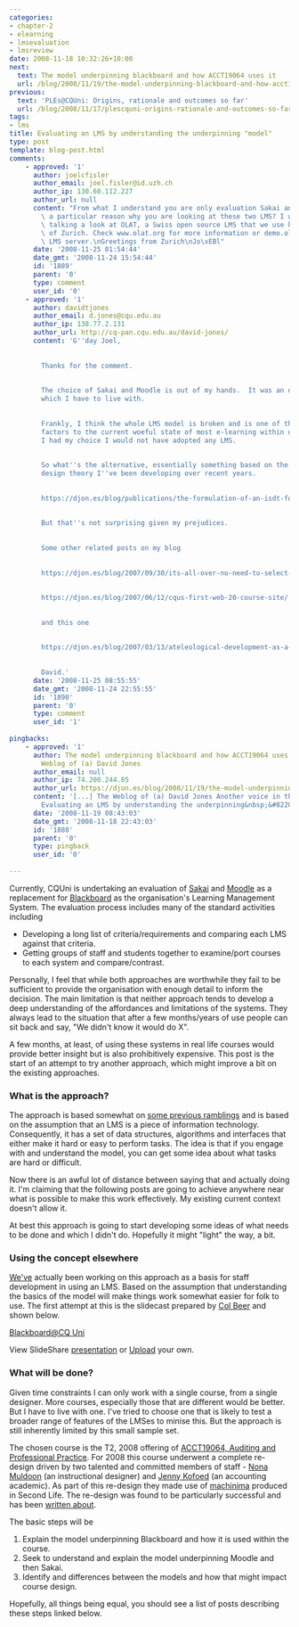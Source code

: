 ```yaml
---
categories:
- chapter-2
- elearning
- lmsevaluation
- lmsreview
date: 2008-11-18 10:32:26+10:00
next:
  text: The model underpinning blackboard and how ACCT19064 uses it
  url: /blog/2008/11/19/the-model-underpinning-blackboard-and-how-acct19064-uses-it/
previous:
  text: 'PLEs@CQUni: Origins, rationale and outcomes so far'
  url: /blog/2008/11/17/plescquni-origins-rationale-and-outcomes-so-far-2/
tags:
- lms
title: Evaluating an LMS by understanding the underpinning "model"
type: post
template: blog-post.html
comments:
    - approved: '1'
      author: joelcfisler
      author_email: joel.fisler@id.uzh.ch
      author_ip: 130.60.112.227
      author_url: null
      content: "From what I understand you are only evaluation Sakai and Moodle. Is there\
        \ a particular reason why you are looking at these two LMS? I would consider also\
        \ talking a look at OLAT, a Swiss open source LMS that we use here at the University\
        \ of Zurich. Check www.olat.org for more information or demo.olat.org for a demo\
        \ LMS server.\nGreetings from Zurich\nJo\xEBl"
      date: '2008-11-25 01:54:44'
      date_gmt: '2008-11-24 15:54:44'
      id: '1889'
      parent: '0'
      type: comment
      user_id: '0'
    - approved: '1'
      author: davidtjones
      author_email: d.jones@cqu.edu.au
      author_ip: 138.77.2.131
      author_url: http://cq-pan.cqu.edu.au/david-jones/
      content: 'G''day Joel,
    
    
        Thanks for the comment.
    
    
        The choice of Sakai and Moodle is out of my hands.  It was an organisational decision
        which I have to live with.
    
    
        Frankly, I think the whole LMS model is broken and is one of the contributing
        factors to the current woeful state of most e-learning within universities.  If
        I had my choice I would not have adopted any LMS.
    
    
        So what''s the alternative, essentially something based on the information systems
        design theory I''ve been developing over recent years.
    
    
        https://djon.es/blog/publications/the-formulation-of-an-isdt-for-e-learning/
    
    
        But that''s not surprising given my prejudices.
    
    
        Some other related posts on my blog
    
    
        https://djon.es/blog/2007/09/30/its-all-over-no-need-to-select-an-lms/
    
    
        https://djon.es/blog/2007/06/12/cqus-first-web-20-course-site/
    
    
        and this one
    
    
        https://djon.es/blog/2007/03/13/ateleological-development-as-a-better-way-to-develop-university-e-learning-systems/
    
    
        David.'
      date: '2008-11-25 08:55:55'
      date_gmt: '2008-11-24 22:55:55'
      id: '1890'
      parent: '0'
      type: comment
      user_id: '1'
    
pingbacks:
    - approved: '1'
      author: The model underpinning blackboard and how ACCT19064 uses it &laquo; The
        Weblog of (a) David Jones
      author_email: null
      author_ip: 74.200.244.85
      author_url: https://djon.es/blog/2008/11/19/the-model-underpinning-blackboard-and-how-acct19064-uses-it/
      content: '[...] The Weblog of (a) David Jones Another voice in the blogosphere    &laquo;
        Evaluating an LMS by understanding the underpinning&nbsp;&#8220;model&#8221; [...]'
      date: '2008-11-19 08:43:03'
      date_gmt: '2008-11-18 22:43:03'
      id: '1888'
      parent: '0'
      type: pingback
      user_id: '0'
    
---
```

Currently, CQUni is undertaking an evaluation of [Sakai](http://sakaiproject.org/portal) and [Moodle](http://moodle.org/) as a replacement for [Blackboard](http://blackboard.com/us/index.bbb) as the organisation's Learning Management System. The evaluation process includes many of the standard activities including

- Developing a long list of criteria/requirements and comparing each LMS against that criteria.
- Getting groups of staff and students together to examine/port courses to each system and compare/contrast.

Personally, I feel that while both approaches are worthwhile they fail to be sufficient to provide the organisation with enough detail to inform the decision. The main limitation is that neither approach tends to develop a deep understanding of the affordances and limitations of the systems. They always lead to the situation that after a few months/years of use people can sit back and say, "We didn't know it would do X".

A few months, at least, of using these systems in real life courses would provide better insight but is also prohibitively expensive. This post is the start of an attempt to try another approach, which might improve a bit on the existing approaches.

### What is the approach?

The approach is based somewhat on [some previous ramblings](/blog/2008/11/17/the-dissonance-gap-in-systems-and-lms-evaluations/) and is based on the assumption that an LMS is a piece of information technology. Consequently, it has a set of data structures, algorithms and interfaces that either make it hard or easy to perform tasks. The idea is that if you engage with and understand the model, you can get some idea about what tasks are hard or difficult.

Now there is an awful lot of distance between saying that and actually doing it. I'm claiming that the following posts are going to achieve anywhere near what is possible to make this work effectively. My existing current context doesn't allow it.

At best this approach is going to start developing some ideas of what needs to be done and which I didn't do. Hopefully it might "light" the way, a bit.

### Using the concept elsewhere

[We've](http://cddu.cqu.edu.au/) actually been working on this approach as a basis for staff development in using an LMS. Based on the assumption that understanding the basics of the model will make things work somewhat easier for folk to use. The first attempt at this is the slidecast prepared by [Col Beer](http://cddu.cqu.edu.au/index.php/Colin_Beer) and shown below.

[Blackboard@CQ Uni](http://www.slideshare.net/colinwbeer/blackboardcq-uni-presentation?type=powerpoint "Blackboard@CQ Uni")

View SlideShare [presentation](http://www.slideshare.net/colinwbeer/blackboardcq-uni-presentation?type=powerpoint "View Blackboard@CQ Uni on SlideShare") or [Upload](http://www.slideshare.net/upload?type=powerpoint) your own.

### What will be done?

Given time constraints I can only work with a single course, from a single designer. More courses, especially those that are different would be better. But I have to live with one. I've tried to choose one that is likely to test a broader range of features of the LMSes to minise this. But the approach is still inherently limited by this small sample set.

The chosen course is the T2, 2008 offering of [ACCT19064, Auditing and Professional Practice](http://handbook.cqu.edu.au/Handbook/course.jsp?courseid=61458). For 2008 this course underwent a complete re-design driven by two talented and committed members of staff - [Nona Muldoon](http://dtls.cqu.edu.au/FCWViewer/staff.do?site=4&sid=MULDOONN) (an instructional designer) and [Jenny Kofoed](http://fbi.cqu.edu.au/FCWViewer/staff.do?site=1&sid=KOFOEDJ) (an accounting academic). As part of this re-design they made use of [machinima](http://cddu.cqu.edu.au/index.php/ACCT19064_Machinima_Project) produced in Second Life. The re-design was found to be particularly successful and has been [written about](http://cddu.cqu.edu.au/images/e/ec/Machinima.pdf).

The basic steps will be

1. Explain the model underpinning Blackboard and how it is used within the course.
2. Seek to understand and explain the model underpinning Moodle and then Sakai.
3. Identify and differences between the models and how that might impact course design.

Hopefully, all things being equal, you should see a list of posts describing these steps linked below.